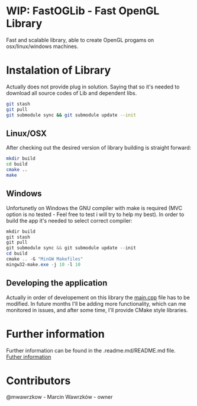 # WIP: FastOGLib - Fast OpenGL Library

Fast and scalable library, able to create OpenGL progams on osx/linux/windows machines. 

# Instalation of Library
Actually does not provide plug in solution. Saying that so it's needed to download all source codes of Lib and dependent libs. 
```bash 
git stash
git pull
git submodule sync && git submodule update --init
```
## Linux/OSX
After checking out the desired version of library building is straight forward: 
```bash 
mkdir build
cd build 
cmake .. 
make
```
## Windows 
Unfortunetly on Windows the GNU compiler with make is required (MVC option is no tested - Feel free to test i will try to help my best). In order to build the app it's needed to select correct compiler: 
```powershell
mkdir build 
git stash
git pull
git submodule sync && git submodule update --init
cd build 
cmake .. -G "MinGW Makefiles" 
mingw32-make.exe -j 10 -l 10
```

## Developing the application
Actually in order of developement on this library the [main.cpp](Engine/Core/core/main.cpp) file has to be modified. In future months I'll be adding more functionality, which can me monitored in issues, and after some time, I'll provide  CMake style libraries. 

# Further information
Further information can be found in the .readme.md/README.md file. [Futher information](.readme.md/README.md)

# Contributors 
@mwawrzkow - Marcin Wawrzków - owner 
